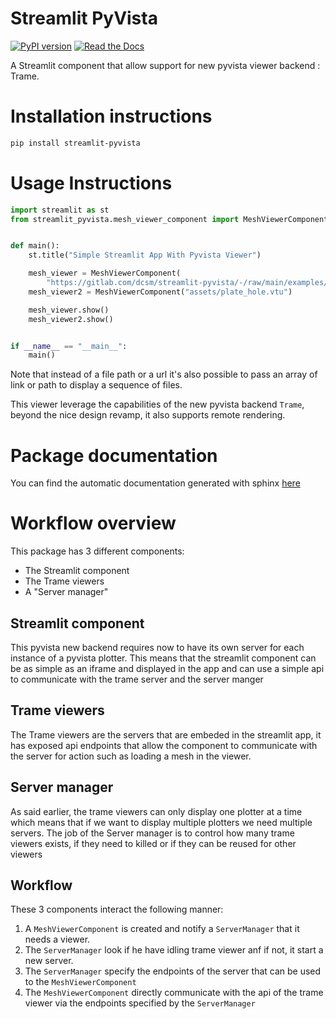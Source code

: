 # Streamlit PyVista
[![PyPI version](https://badge.fury.io/py/streamlit-pyvista.svg)](https://badge.fury.io/py/streamlit-pyvista)
[![Read the Docs](https://readthedocs.org/projects/streamlit_pyvista/badge/?version=latest)](http://streamlit-pyvista.readthedocs.io/)

A Streamlit component that allow support for new pyvista viewer backend : Trame. 

# Installation instructions
````sh
pip install streamlit-pyvista
````
# Usage Instructions

````python
import streamlit as st
from streamlit_pyvista.mesh_viewer_component import MeshViewerComponent


def main():
    st.title("Simple Streamlit App With Pyvista Viewer")

    mesh_viewer = MeshViewerComponent(
        "https://gitlab.com/dcsm/streamlit-pyvista/-/raw/main/examples/assets/plate_hole.vtu")
    mesh_viewer2 = MeshViewerComponent("assets/plate_hole.vtu")

    mesh_viewer.show()
    mesh_viewer2.show()


if __name__ == "__main__":
    main()
````
Note that instead of a file path or a url it's also possible to pass an array of link or path to display a sequence
of files.

This viewer leverage the capabilities of the new pyvista backend `Trame`, beyond  the nice design revamp, 
it also supports remote rendering.

# Package documentation
You can find the automatic documentation generated with sphinx [here](https://streamlit-pyvista.readthedocs.io/)

# Workflow overview

This package has 3 different components: 
- The Streamlit component
- The Trame viewers
- A "Server manager"

## Streamlit component
This pyvista new backend requires now to have its own server for each instance of a pyvista plotter. This means that the
streamlit component can be as simple as an iframe and displayed in the app and can use a simple api to communicate with 
the trame server and the server manger

## Trame viewers
The Trame viewers are the servers that are embeded in the streamlit app, it has exposed api endpoints that allow the 
component to communicate with the server for action such as loading a mesh in the viewer.

## Server manager
As said earlier, the trame viewers can only display one plotter at a time which means that if we want to display 
multiple plotters we need multiple servers. The job of the Server manager is to control how many trame viewers exists, 
if they need to killed or if they can be reused for other viewers

## Workflow
These 3 components interact the following manner:
1) A `MeshViewerComponent` is created and notify a `ServerManager` that it needs a viewer.
2) The `ServerManager` look if he have idling trame viewer anf if not, it start a new server.
3) The `ServerManager` specify the endpoints of the server that can be used to the `MeshViewerComponent`
4) The `MeshViewerComponent` directly communicate with the api of the trame viewer via the endpoints 
specified by the `ServerManager` 

